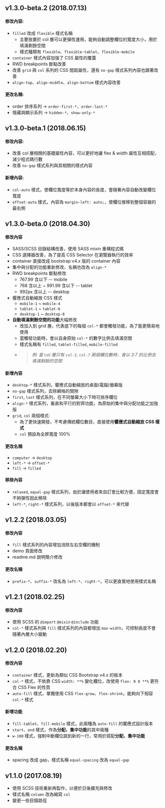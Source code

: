 ## v1.3.0-beta.2 (2018.07.13)
#### 修改內容:
- `filled` 改成 `flexible` 樣式名稱
  - 主要放置於 col 層可以更彈性運用，能夠自動調整欄位的寬度大小，用於填滿剩餘空間
  - 樣式種類有 `flexible`、`flexible-tablet`、`flexible-mobile`
- `container` 樣式內容加強了 CSS 屬性的覆蓋
- RWD breakpoints 斷點改善
- 改善 `grid` 與 `col` 系列的 CSS 間距屬性，還有 `no-gap` 樣式系列內容也跟著改善
- `align-top`、`align-middle`、`align-bottom` 樣式內容改善

#### 更改名稱:
- order 排序系列 -> `order-first-*`、`order-last-*`
- 隱藏與顯示系列 -> `hidden-*`、`show-only-*`

## v1.3.0-beta.1 (2018.06.15)
#### 修改內容:
- 改善 col 層相關的基礎屬性內容，可以更好地讓 flex & width 屬性互相搭配，減少程式碼行數
- 改善 `no-gap` 樣式系列與其相關的樣式內容

#### 新增內容:
- `col-auto` 樣式，使欄位寬度等於本身內容的長度，會隨著內容自動改變欄位寬度
- `offset-auto` 樣式，內容為 `margin-left: auto;`，使欄位推移到整個容器的最右側


## v1.3.0-beta.0 (2018.04.30)
#### 修改內容
- SASS/SCSS 目錄結構改善，使用 SASS mixin 重構程式碼
- CSS 選擇器改善，為了提高 CSS Selector 在瀏覽器執行的效率
- container 直接改成 bootstrap v4.x 版的 container 內容
- 集中與分配的功能重新修改，名稱也改為 `align-*`
- RWD breakpoints 斷點修改
  - 767.99 含以下 -- mobile
  - 768 含以上 ~ 991.99 含以下 -- tablet
  - 992px 含以上 -- desktop
- 響應式自動縮放 CSS 樣式
  - `mobile-1` ~ `mobile-4`
  - `tablet-1` ~ `tablet-6`
  - `desktop-1` ~ `desktop-8`
- **自動填滿剩餘空間的功能**大幅修改
  - 改加入到 grid 層，代表底下的每個 `col-*` 都會觸發功能，為了能更簡易地使用
  - 當觸發功能時，會以自身原始 `col-*` 的數字比例去填滿空間
  - 樣式名稱有 `filled`, `tablet-filled`, `mobile-filled`
  - > _例: 當 col 層只有 `col-3`, `col-7` 兩個欄位數時，會以 3:7 的比例去填滿剩餘的空間_

#### 新增內容
- `desktop-*` 樣式系列，響應式自動縮放的桌面(電腦)螢幕版
- `no-gap` 樣式系列，去除網格的間隙
- `first`, `last` 樣式系列，在不同螢幕大小下時可排序欄位
- `align-*` 樣式系列，垂直和平行的對齊功能，為原始的集中與分配功能之加強版
- `grid`, `col` 兩個樣式:
  - 為了更快速開發，不考慮傳統欄位數目，直接使用**響應式自動縮放 CSS 樣式**
  - `col` 預設為全屏寬度 100%

#### 更改名稱
- `computer` -> `desktop`
- `left-*` -> `offset-*`
- `fill` -> `filled`

#### 移除內容
- `relaxed`, `equal-gap` 樣式系列，由於讓使用者來自訂會比較方便，固定寬度會不夠彈性因此移除
- `left-*`, `right-*` 樣式系列，以後版本都會以 `offset-*` 來代替


## v1.2.2 (2018.03.05)
#### 修改內容
- `fill` 樣式系列的內容增加消除左右空欄的機制
- demo 頁面修改
- readme.md 說明簡介修改

#### 更改名稱
- `prefix-*`、`suffix-*` 改名為 `left-*`、`right-*`，可以更直覺地使用樣式名稱


## v1.2.1 (2018.02.25)
#### 修改內容
- 使用 SCSS 的 `@import` `@mixin` `@include` 功能
- `col-*` 樣式系列與 `fill` 樣式系列的內容都增加 `max-width`，可控制長度不會隨著內層大小變動


## v1.2.0 (2018.02.20)
#### 修改內容
- `container` 樣式，更新為類似 CSS Bootstrap v4.x 的板本
- `col-*` 樣式，不依靠 CSS `width: **%` 變化欄位，改使用 `flex: 0 0 **%` 更符合 CSS Flex 的性質
- `auto-fill` 樣式，單獨使用 CSS `flex-grow`、`flex-shrink`，能夠向下相容 `col-*` 樣式

#### 新增功能
- `fill-tablet`、`fill-mobile` 樣式，此兩種為 `auto-fill` 的響應式設計版本
- `start`、`end` 樣式，作為**分配、集中功能**的其中兩種
- `w-100` 樣式，強制中斷欄位跳到新的一行，常用於搭配**分配、集中功能**

#### 更改名稱
- spacing 改成 gap，樣式名稱 `equal-spacing` 改為 `equal-gap`


## v1.1.0 (2017.08.19)
- 使用 SCSS 技術重新再製作，以便於日後擴充與修改
- 樣式名稱 `column` 改為縮寫 `col`
- 變更一些目錄路徑
